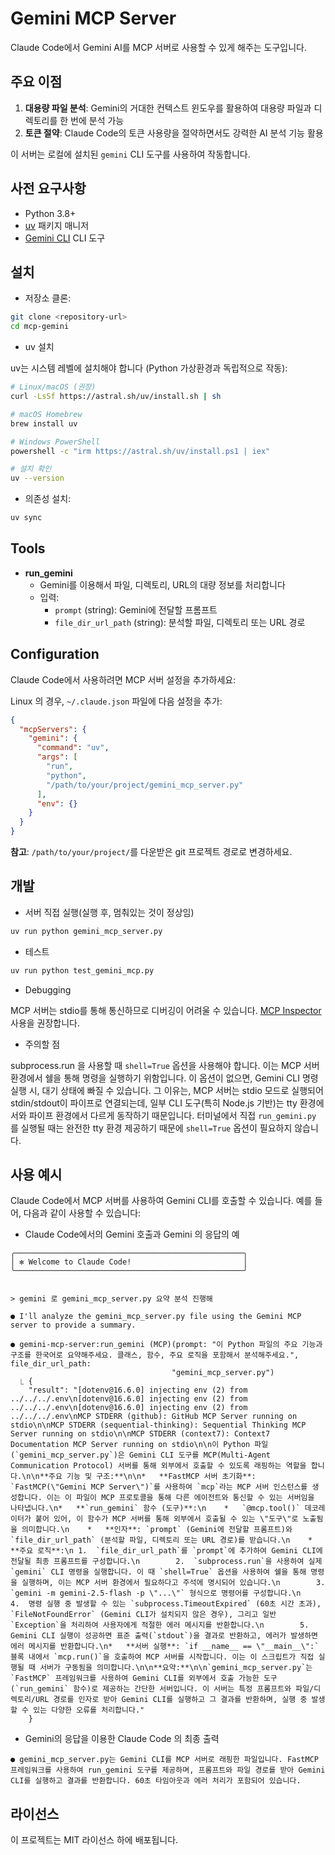 # Gemini MCP Server

Claude Code에서 Gemini AI를 MCP 서버로 사용할 수 있게 해주는 도구입니다.

## 주요 이점

1. **대용량 파일 분석**: Gemini의 거대한 컨텍스트 윈도우를 활용하여 대용량 파일과 디렉토리를 한 번에 분석 가능
2. **토큰 절약**: Claude Code의 토큰 사용량을 절약하면서도 강력한 AI 분석 기능 활용

이 서버는 로컬에 설치된 `gemini` CLI 도구를 사용하여 작동합니다.

## 사전 요구사항

- Python 3.8+
- [uv](https://github.com/astral-sh/uv) 패키지 매니저
- [Gemini CLI](https://github.com/google-gemini/gemini-cli) CLI 도구

## 설치

- 저장소 클론:
```bash
git clone <repository-url>
cd mcp-gemini
```

- uv 설치

uv는 시스템 레벨에 설치해야 합니다 (Python 가상환경과 독립적으로 작동):

```bash
# Linux/macOS (권장)
curl -LsSf https://astral.sh/uv/install.sh | sh

# macOS Homebrew
brew install uv

# Windows PowerShell
powershell -c "irm https://astral.sh/uv/install.ps1 | iex"

# 설치 확인
uv --version
```

- 의존성 설치:
```bash
uv sync
```

## Tools

- **run_gemini**
  - Gemini를 이용해서 파일, 디렉토리, URL의 대량 정보를 처리합니다
  - 입력:
    - `prompt` (string): Gemini에 전달할 프롬프트
    - `file_dir_url_path` (string): 분석할 파일, 디렉토리 또는 URL 경로

## Configuration 

Claude Code에서 사용하려면 MCP 서버 설정을 추가하세요:

Linux 의 경우, `~/.claude.json` 파일에 다음 설정을 추가:

```json
{
  "mcpServers": {
    "gemini": {
      "command": "uv",
      "args": [
        "run",
        "python",
        "/path/to/your/project/gemini_mcp_server.py"
      ],
      "env": {}
    }
  }
}
```

**참고**: `/path/to/your/project/`를 다운받은 git 프로젝트 경로로 변경하세요.

## 개발

- 서버 직접 실행(실행 후, 멈춰있는 것이 정상임)
```bash
uv run python gemini_mcp_server.py
```

- 테스트
```bash
uv run python test_gemini_mcp.py
```

- Debugging

MCP 서버는 stdio를 통해 통신하므로 디버깅이 어려울 수 있습니다. [MCP Inspector](https://github.com/modelcontextprotocol/inspector) 사용을 권장합니다.

- 주의할 점

subprocess.run 을 사용할 때 `shell=True` 옵션을 사용해야 합니다. 이는 MCP 서버 환경에서 쉘을 통해 명령을 실행하기 위함입니다. 이 옵션이 없으면, Gemini CLI 명령 실행 시, 대기 상태에 빠질 수 있습니다. 그 이유는, MCP 서버는 stdio 모드로 실행되어 stdin/stdout이 파이프로 연결되는데, 일부 CLI 도구(특히 Node.js 기반)는 tty 환경에서와 파이프 환경에서 다르게 동작하기 때문입니다. 터미널에서 직접 `run_gemini.py` 를 실행될 때는 완전한 tty 환경 제공하기 때문에 `shell=True` 옵션이 필요하지 않습니다.


## 사용 예시

Claude Code에서 MCP 서버를 사용하여 Gemini CLI를 호출할 수 있습니다. 예를 들어, 다음과 같이 사용할 수 있습니다:
- Claude Code에서의 Gemini 호출과 Gemini 의 응답의 예

```
╭───────────────────────────────────────────────────╮
│ ✻ Welcome to Claude Code!                         │
╰───────────────────────────────────────────────────╯


> gemini 로 gemini_mcp_server.py 요약 분석 진행해

● I'll analyze the gemini_mcp_server.py file using the Gemini MCP server to provide a summary.

● gemini-mcp-server:run_gemini (MCP)(prompt: "이 Python 파일의 주요 기능과 구조를 한국어로 요약해주세요. 클래스, 함수, 주요 로직을 포함해서 분석해주세요.", file_dir_url_path:
                                    "gemini_mcp_server.py")
  ⎿ { 
    "result": "[dotenv@16.6.0] injecting env (2) from ../../../.env\n[dotenv@16.6.0] injecting env (2) from ../../../.env\n[dotenv@16.6.0] injecting env (2) from ../../../.env\nMCP STDERR (github): GitHub MCP Server running on stdio\n\nMCP STDERR (sequential-thinking): Sequential Thinking MCP Server running on stdio\n\nMCP STDERR (context7): Context7 Documentation MCP Server running on stdio\n\n이 Python 파일(`gemini_mcp_server.py`)은 Gemini CLI 도구를 MCP(Multi-Agent Communication Protocol) 서버를 통해 외부에서 호출할 수 있도록 래핑하는 역할을 합니다.\n\n**주요 기능 및 구조:**\n\n*   **FastMCP 서버 초기화**: `FastMCP(\"Gemini MCP Server\")`를 사용하여 `mcp`라는 MCP 서버 인스턴스를 생성합니다. 이는 이 파일이 MCP 프로토콜을 통해 다른 에이전트와 통신할 수 있는 서버임을 나타냅니다.\n*   **`run_gemini` 함수 (도구)**:\n    *   `@mcp.tool()` 데코레이터가 붙어 있어, 이 함수가 MCP 서버를 통해 외부에서 호출될 수 있는 \"도구\"로 노출됨을 의미합니다.\n    *   **인자**: `prompt` (Gemini에 전달할 프롬프트)와 `file_dir_url_path` (분석할 파일, 디렉토리 또는 URL 경로)를 받습니다.\n    *   **주요 로직**:\n 1.  `file_dir_url_path`를 `prompt`에 추가하여 Gemini CLI에 전달될 최종 프롬프트를 구성합니다.\n        2.  `subprocess.run`을 사용하여 실제 `gemini` CLI 명령을 실행합니다. 이 때 `shell=True` 옵션을 사용하여 쉘을 통해 명령을 실행하며, 이는 MCP 서버 환경에서 필요하다고 주석에 명시되어 있습니다.\n        3.  `gemini -m gemini-2.5-flash -p \"...\"` 형식으로 명령어를 구성합니다.\n        4.  명령 실행 중 발생할 수 있는 `subprocess.TimeoutExpired` (60초 시간 초과), `FileNotFoundError` (Gemini CLI가 설치되지 않은 경우), 그리고 일반 `Exception`을 처리하여 사용자에게 적절한 에러 메시지를 반환합니다.\n        5.  Gemini CLI 실행이 성공하면 표준 출력(`stdout`)을 결과로 반환하고, 에러가 발생하면 에러 메시지를 반환합니다.\n*   **서버 실행**: `if __name__ == \"__main__\":` 블록 내에서 `mcp.run()`을 호출하여 MCP 서버를 시작합니다. 이는 이 스크립트가 직접 실행될 때 서버가 구동됨을 의미합니다.\n\n**요약:**\n\n`gemini_mcp_server.py`는 `FastMCP` 프레임워크를 사용하여 Gemini CLI를 외부에서 호출 가능한 도구(`run_gemini` 함수)로 제공하는 간단한 서버입니다. 이 서버는 특정 프롬프트와 파일/디렉토리/URL 경로를 인자로 받아 Gemini CLI를 실행하고 그 결과를 반환하며, 실행 중 발생할 수 있는 다양한 오류를 처리합니다."
    }
```

- Gemini의 응답을 이용한 Claude Code 의 최종 출력

```
● gemini_mcp_server.py는 Gemini CLI를 MCP 서버로 래핑한 파일입니다. FastMCP 프레임워크를 사용하여 run_gemini 도구를 제공하며, 프롬프트와 파일 경로를 받아 Gemini CLI를 실행하고 결과를 반환합니다. 60초 타임아웃과 에러 처리가 포함되어 있습니다.
```

## 라이선스

이 프로젝트는 MIT 라이선스 하에 배포됩니다.
